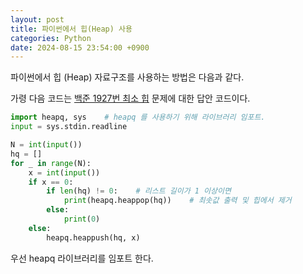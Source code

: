 ```yaml
---
layout: post
title: 파이썬에서 힙(Heap) 사용
categories: Python
date: 2024-08-15 23:54:00 +0900
---
```

파이썬에서 힙 (Heap) 자료구조를 사용하는 방법은 다음과 같다.

가령 다음 코드는 <a href="https://www.acmicpc.net/problem/1927">백준 1927번 최소 힙</a> 문제에 대한 답안 코드이다.

```python
import heapq, sys    # heapq 를 사용하기 위해 라이브러리 임포트.
input = sys.stdin.readline

N = int(input())
hq = []
for _ in range(N):
    x = int(input())
    if x == 0:
        if len(hq) != 0:    # 리스트 길이가 1 이상이면
            print(heapq.heappop(hq))    # 최솟값 출력 및 힙에서 제거
        else:
            print(0)
    else:
        heapq.heappush(hq, x)
```

우선 heapq 라이브러리를 임포트 한다.